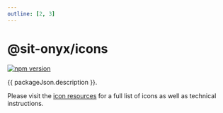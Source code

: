 ```yaml
---
outline: [2, 3]
---
```


<script lang="ts" setup>
import packageJson from "../../../../../packages/icons/package.json";
</script>

# @sit-onyx/icons

<div class="hide-external-link">

[![npm version](https://badge.fury.io/js/@sit-onyx%2Ficons.svg)](https://www.npmjs.com/package/@sit-onyx/icons)

</div>

{{ packageJson.description }}.

Please visit the [icon resources](/icons) for a full list of icons as well as technical instructions.
